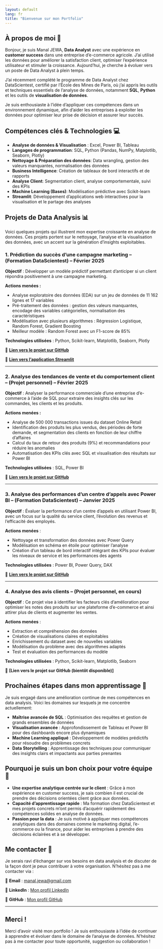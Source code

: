 ```yaml
---
layout: default
lang: fr
title: "Bienvenue sur mon Portfolio"
---
```


## À propos de moi 🙂

Bonjour, je suis Manal JEWA, **Data Analyst** avec une expérience en **customer success** dans une entreprise d’e-commerce agricole. J’ai utilisé les données pour améliorer la satisfaction client, optimiser l’expérience utilisateur et stimuler la croissance. Aujourd’hui, je cherche à évoluer vers un poste de Data Analyst à plein temps.

J’ai récemment complété le programme de Data Analyst chez DataScientest, certifié par l’École des Mines de Paris, où j’ai appris les outils et techniques essentiels de l’analyse de données, notamment **SQL**, **Python** et les outils de **visualisation de données**.

Je suis enthousiaste à l’idée d’appliquer ces compétences dans un environnement dynamique, afin d’aider les entreprises à exploiter les données pour optimiser leur prise de décision et assurer leur succès.

## Compétences clés & Technologies 💻

- **Analyse de données & Visualisation** : Excel, Power BI, Tableau
- **Langages de programmation**: SQL, Python (Pandas, NumPy, Matplotlib, Seaborn, Plotly)
- **Nettoyage & Préparation des données**: Data wrangling, gestion des valeurs manquantes, normalisation des données
- **Business Intelligence**: Création de tableaux de bord interactifs et de rapports
- **Analyse Client**: Segmentation client, analyse comportementale, suivi des KPIs
- **Machine Learning (Bases)**: Modélisation prédictive avec Scikit-learn
- **Streamlit**: Développement d’applications web interactives pour la visualisation et le partage des analyses

## Projets de Data Analysis 📊

Voici quelques projets qui illustrent mon expertise croissante en analyse de données. Ces projets portent sur le nettoyage, l’analyse et la visualisation des données, avec un accent sur la génération d’insights exploitables.

### 1. Prédiction du succès d’une campagne marketing – (Formation DataScientest) – Février 2025

**Objectif** : Développer un modèle prédictif permettant d’anticiper si un client répondra positivement à une campagne marketing.

**Actions menées :**

- Analyse exploratoire des données (EDA) sur un jeu de données de 11 162 lignes et 17 variables
- Pré-traitement des données : gestion des valeurs manquantes, encodage des variables catégorielles, normalisation des caractéristiques
- Modélisation avec plusieurs algorithmes : Régression Logistique, Random Forest, Gradient Boosting
- Meilleur modèle : Random Forest avec un F1-score de 85%

**Technologies utilisées** : Python, Scikit-learn, Matplotlib, Seaborn, Plotly

🔗 **[Lien vers le projet sur GitHub](https://github.com/Manal-art-coder/DataScientest_Project)**

🔗 **[Lien vers l’application Streamlit](https://datascientestproject-bankmarketing.streamlit.app/)**

---


### 2. Analyse des tendances de vente et du comportement client – (Projet personnel) – Février 2025

**Objectif** : Analyser la performance commerciale d’une entreprise d’e-commerce à l’aide de SQL pour extraire des insights clés sur les commandes, les clients et les produits.

**Actions menées :**

- Analyse de 500 000 transactions issues du dataset Online Retail
- Identification des produits les plus vendus, des périodes de forte demande, et segmentation des clients en fonction de leur chiffre d’affaires
- Calcul du taux de retour des produits (9%) et recommandations pour réduire les anomalies
- Automatisation des KPIs clés avec SQL et visualisation des résultats sur Power BI

**Technologies utilisées** : SQL, Power BI

🔗 **[Lien vers le projet sur GitHub](https://github.com/Manal-art-coder/Online-retail-Project)**

---

### 3. Analyse des performances d’un centre d’appels avec Power BI – (Formation DataScientest) – Janvier 2025

**Objectif** : Évaluer la performance d’un centre d’appels en utilisant Power BI, avec un focus sur la qualité du service client, l’évolution des revenus et l’efficacité des employés.

**Actions menées** :

- Nettoyage et transformation des données avec Power Query
- Modélisation en schéma en étoile pour optimiser l’analyse
- Création d’un tableau de bord interactif intégrant des KPIs pour évaluer les niveaux de service et les performances des agents

**Technologies utilisées** : Power BI, Power Query, DAX

🔗 **[Lien vers le projet sur GitHub](https://github.com/Manal-art-coder/PowerBI-CallCenter)**

---

### 4. Analyse des avis clients – (Projet personnel, en cours)
   
**Objectif** : Ce projet vise à identifier les facteurs clés d’amélioration pour optimiser les notes des produits sur une plateforme d’e-commerce et ainsi attirer plus de clients et augmenter les ventes.

**Actions menées** :

- Extraction et compréhension des données
- Création de visualisations claires et exploitables
- Enrichissement du dataset avec de nouvelles variables
- Modélisation du problème avec des algorithmes adaptés
- Test et évaluation des performances du modèle

**Technologies utilisées** : Python, Scikit-learn, Matplotlib, Seaborn

🔗 **[Lien vers le projet sur GitHub (bientôt disponible)]**

## Prochaines étapes dans mon apprentissage 🚀

Je suis engagé dans une amélioration continue de mes compétences en data analysis. Voici les domaines sur lesquels je me concentre actuellement:

- **Maîtrise avancée de SQL** : Optimisation des requêtes et gestion de grands ensembles de données
- **Visualisation avancée** : Approfondissement de Tableau et Power BI pour des dashboards encore plus dynamiques
- **Machine Learning appliqué** : Développement de modèles prédictifs pour résoudre des problèmes concrets
- **Data Storytelling** : Apprentissage des techniques pour communiquer des insights clairs et impactants aux parties prenantes

## Pourquoi je suis un bon choix pour votre équipe 🤝

- **Une expertise analytique centrée sur le client** : Grâce à mon expérience en customer success, je sais combien il est crucial de prendre des décisions orientées client grâce aux données.
- **Capacité d’apprentissage rapide** : Ma formation chez DataScientest et mes projets concrets m’ont permis d’acquérir rapidement des compétences solides en analyse de données.
- **Passion pour la data** : Je suis motivé à appliquer mes compétences analytiques dans des domaines comme le marketing digital, l’e-commerce ou la finance, pour aider les entreprises à prendre des décisions éclairées et à se développer.

## Me contacter 📩
Je serais ravi d’échanger sur vos besoins en data analysis et de discuter de la façon dont je peux contribuer à votre organisation. N’hésitez pas à me contacter via :

📧 **Email** : manal.jewa@gmail.com

🔗 **LinkedIn** : [Mon profil LinkedIn](https://www.linkedin.com/in/manaljewa/)

🔗 **GitHub** : [Mon profil GitHub](https://github.com/Manal-art-coder)

---

## Merci !

Merci d’avoir visité mon portfolio ! Je suis enthousiaste à l’idée de continuer à apprendre et évoluer dans le domaine de l’analyse de données.
N’hésitez pas à me contacter pour toute opportunité, suggestion ou collaboration ! 

